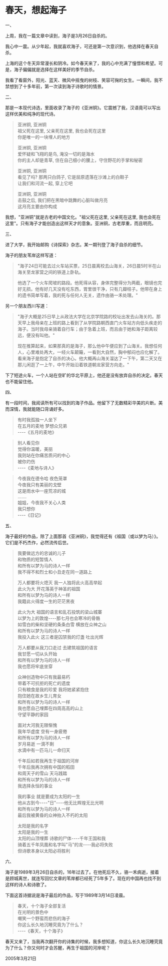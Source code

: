 # 春天，想起海子

一、

上周，我在一篇文章中读到，海子是3月26日自杀的。

我心中一震。从少年起，我就喜欢海子，可还是第一次意识到，他选择在春天自杀。

上海的这个冬天异常漫长和阴冷。如今春天来了，我的心中充满了憧憬和希望。可是，海子偏偏就是选择在这样美好的季节自杀。

我看了看窗外，阳光、蓝天、微风中摇曳的树枝、笑容可掬的女生。一瞬间，我不禁想到了十多年前，第一次读到海子诗歌时的情景。

二、

那是一本现代诗选，里面收录了海子的《亚洲铜》。它震撼了我，汉语竟可以写出这样优美和纯净的现代诗。

> 亚洲铜, 亚洲铜  
> 祖父死在这里, 父亲死在这里, 我也会死在这里  
> 你是唯一的一块埋人的地方  
> 
> 亚洲铜, 亚洲铜  
> 爱怀疑和飞翔的是鸟, 淹没一切的是海水  
> 你的主人却是青草, 住在自己细小的腰上，守住野花的手掌和秘密  
> 
> 亚洲铜, 亚洲铜  
> 看见了吗? 那两只白鸽子, 它是屈原遗落在沙滩上的白鞋子  
> 让我们和河流一起, 穿上它吧  
> 
> 亚洲铜, 亚洲铜  
> 击鼓之后, 我们把在黑暗中跳舞的心脏叫做月亮  
> 这月亮主要由你构成

我想，"亚洲铜"就是古老的中国文化。"祖父死在这里, 父亲死在这里, 我也会死在这里"。只有海子才能创造出这样天才的意象。亚洲铜，古老厚重，而且明亮。

三、

进了大学，我开始邮购《诗探索》杂志。某一期刊登了海子自杀的细节。

海子的朋友苇岸这样写道：

> "海子24日可能去过火车站买票，25日晨离校去山海关，26日晨5时半在山海关至龙家营之间的铁道上卧轨。
> 
> 他选了一个火车爬坡的路段。他死得从容，身体完整得分为两截，眼镜也完好无损。他有好几天没有吃东西，胃里很干净，只有几瓣桔子。他带在身上的遗书简单写着，我的死与任何人无关，遗作由骆一禾处理。"

另一个朋友西川写道：

> "海子大概是25日早上从政法大学在北京学院路的校址出发去山海关的。那天早上我母亲在上班的路上看到了从学院路朝西直门火车站方向低头疾走的海子。当时我母亲骑着自行车；由于急着上班，而且由于她和海子距离较远，便没有叫他。"
> 
> 现在推算起来，如果那真的是海子，那么他中午便应到了山海关。我想任何人，心里难处再大，一经火车颠簸，一看到大自然，胸中郁闷也应化解了。看来海子是抱定了自杀的决心。他大概再山海关溜达了一下午，第二天又在那儿闲逛了一上午，中午开始沿着铁道朝龙家营方向走。"

下了短途火车，一个人站在空旷的华北平原上，他还是没有放弃自杀的决定。春天也不能留住他。

四、

有一段时间，我阅读所有可以找到的海子作品。他留下了无数精彩华美的片断。美而深情，我就能随口背诵好多。

> 有时我孤独一人坐下  
> 在五月的麦地 梦想众兄弟  
> ----《五月的麦地》

> 别人看见你  
> 觉得你温暖，美丽  
> 我则站在你痛苦质问的中心  
> 被你灼伤  
> ----《麦地与诗人》

> 今夜我在德令哈 
> 夜色笼罩  
> 今夜我只有美丽的戈壁  
> 这是雨水中一座荒凉的城  
> .......  
> 姐姐，今夜我不关心人类  
> 我只想你  
> ----《日记》

五、

海子最好的作品，除了上面那首《亚洲铜》，我觉得还有《祖国（或以梦为马）》。它们是不朽杰作，必然流传后世。

> 我要做远方的忠诚的儿子  
> 和物质的短暂情人  
> 和所有以梦为马的诗人一样  
> 我不得不和烈士和小丑走在同一道路上  
> 
> 万人都要将火熄灭 我一人独将此火高高举起  
> 此火为大 开花落英于神圣的祖国  
> 和所有以梦为马的诗人一样    
> 我籍此火得度一生的茫茫黑夜    
> 
> 此火为大 祖国的语言和乱石投筑的梁山城寨  
> 以梦为上的敦煌----那七月也会寒冷的骨骼  
> 如雪白的柴和坚硬的条条白雪 横放在众神之山  
> 和所有以梦为马的诗人一样  
> 我投入此火 这三者是囚禁我的灯盏 吐出光辉
> 
> 万人都要从我刀口走过 去建筑祖国的语言  
> 我甘愿一切从头开始   
> 和所有以梦为马的诗人一样   
> 我也愿将牢底坐穿
> 
> 众神创造物中只有我最易朽   
> 带着不可抗拒的死亡的遗度   
> 只有粮食是我的珍爱 我将她紧紧抱住   
> 抱住她在故乡生儿育女   
> 和所有以梦为马的诗人一样    
> 我也愿自己埋葬在四周高高的山上  
> 守望平静的家园
> 
> 面对大河我无限惭愧  
> 我年华虚度 空有一身疲倦  
> 和所有以梦为马的诗人一样  
> 岁月易逝 一滴不剩  
> 水滴中有一匹马儿一命归天
> 
> 千年后如若我再生于祖国的河岸  
> 千年后我再次拥有中国的稻田  
> 和周天子的雪山 天马践踏   
> 和所有以梦为马的诗人一样  
> 我选择永恒的事业
> 
> 我的事业 就是要成为太阳的一生  
> 他从古到今----"日"----他无比辉煌无比光明  
> 和所有以梦为马的诗人一样  
> 最后我被黄昏的众神抬入不朽的太阳
> 
> 太阳是我的名字  
> 太阳是我的一生  
> 太阳的山顶埋葬 诗歌的尸体----千年王国和我  
> 骑着五千年凤凰和名字叫"马"的龙----我必将失败  
> 但诗歌本身以太阳必将胜利

六、

海子是1989年3月26日自杀的，16年过去了。在他死后不久，骆一禾病逝，接着是顾城离世，就连写回忆文章的苇岸都已经死了5年多了。现在的中国再也找不到这样的诗人和诗歌了。

下面这首诗据说是海子最后的作品，写于1989年3月14日凌晨。

> 春天，十个海子全部复活  
> 在光明的景色中  
> 嘲笑一个野蛮而悲伤的海子  
> 你这么长久地沉睡究竟为了什么？  
> ----《春天，十个海子》

春天又来了，当我再次翻开你的诗集的时候，我多想知道，你这么长久地沉睡究竟为了什么？你又何时才会苏醒，再生于祖国的河岸呢？

2005年3月21日
